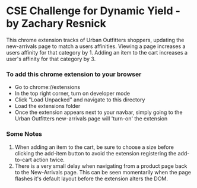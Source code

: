 # CSE Challenge for Dynamic Yield - by Zachary Resnick

This chrome extension tracks of Urban Outfitters shoppers, updating the new-arrivals page to match a users affinities. Viewing a page increases a users affinity for that category by 1. Adding an item to the cart increases a user's affinity for that category by 3.

### To add this chrome extension to your browser

- Go to chrome://extensions
- In the top right corner, turn on developer mode
- Click "Load Unpacked" and navigate to this directory
- Load the extensions folder
- Once the extension appears next to your navbar, simply going to the Urban Outfitters new-arrivals page will 'turn-on' the extension

### Some Notes

1.  When adding an item to the cart, be sure to choose a size before clicking the add-item button to avoid the extension registering the add-to-cart action twice.
2.  There is a very small delay when navigating from a product page back to the New-Arrivals page. This can be seen momentarily when the page flashes it's default layout before the extension alters the DOM.
